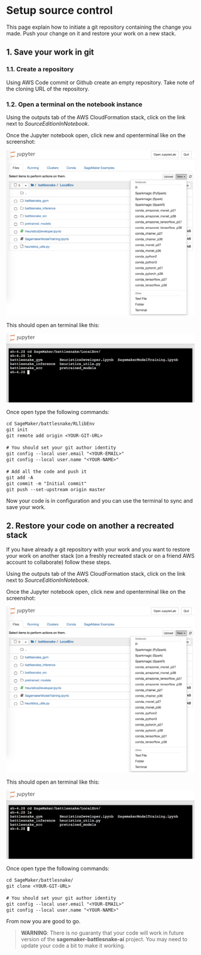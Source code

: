 # Setup source control

This page explain how to initiate a git repository containing the change you made. Push your change on it and restore your work on a new stack.

## 1. Save your work in git

### 1.1. Create a repository

Using AWS Code commit or Github create an empty repository.
Take note of the cloning URL of the repository.

### 1.2. Open a terminal on the notebook instance

Using the outputs tab of the AWS CloudFormation stack, click on the link next to _SourceEditionInNotebook_.

Once the Jupyter notebook open, click new and openterminal like on the screenshot:

![Open a terminal](images/OpenTerminal.png "Open a terminal")

This should open an terminal like this: 

![Jupyter terminal](images/terminal.png "Jupyter terminal")

Once open type the following commands:

```
cd SageMaker/battlesnake/RLlibEnv
git init
git remote add origin <YOUR-GIT-URL>

# You should set your git author identity
git config --local user.email "<YOUR-EMAIL>"
git config --local user.name "<YOUR-NAME>"

# Add all the code and push it
git add -A
git commit -m "Initial commit"
git push --set-upstream origin master
```

Now your code is in configuration and you can use the terminal to sync and save your work.

## 2. Restore your code on another a recreated stack

If you have already a git repository with your work and you want to restore your work on another stack (on a freshly recreated stack or on a friend AWS account to collaborate) follow these steps.

Using the outputs tab of the AWS CloudFormation stack, click on the link next to _SourceEditionInNotebook_.

Once the Jupyter notebook open, click new and openterminal like on the screenshot:

![Open a terminal](images/OpenTerminal.png "Open a terminal")

This should open an terminal like this: 

![Jupyter terminal](images/terminal.png "Jupyter terminal")

Once open type the following commands:

```
cd SageMaker/battlesnake/
git clone <YOUR-GIT-URL>

# You should set your git author identity
git config --local user.email "<YOUR-EMAIL>"
git config --local user.name "<YOUR-NAME>"
```

From now you are good to go.

> __WARNING__: There is no guaranty that your code will work in future version of the __sagemaker-battlesnake-ai__ project. You may need to update your code a bit to make it working.
